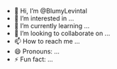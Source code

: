 - 👋 Hi, I’m @BlumyLevintal
- 👀 I’m interested in ...
- 🌱 I’m currently learning ...
- 💞️ I’m looking to collaborate on ...
- 📫 How to reach me ...
- 😄 Pronouns: ...
- ⚡ Fun fact: ...

<!---
BlumyLevintal/BlumyLevintal is a ✨ special ✨ repository because its `README.md` (this file) appears on your GitHub profile.
You can click the Preview link to take a look at your changes.
--->
